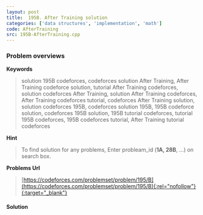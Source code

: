 ```yaml
---
layout: post
title:  195B. After Training solution
categories: ['data structures', 'implementation', 'math']
code: AfterTraining
src: 195B-AfterTraining.cpp
---
```

### **Problem overviews**

**Keywords**
> solution 195B codeforces, codeforces solution After Training, After Training codeforce solution, tutorial After Training codeforces, solution codeforces After Training, solution After Training codeforces, After Training codeforces tutorial, codeforces After Training solution, solution codeforces 195B, codeforces solution 195B, 195B codeforce solution, codeforces 195B solution, 195B tutorial codeforces, tutorial 195B codeforces, 195B codeforces tutorial, After Training tutorial codeforces

**Hint**
> To find solution for any problems, Enter probleam_id (**1A, 28B**, ...) on search box. 

**Problems Url**
> [https://codeforces.com/problemset/problem/195/B](https://codeforces.com/problemset/problem/195/B){:rel="nofollow"}{:target="_blank"}

#### **Solution**



